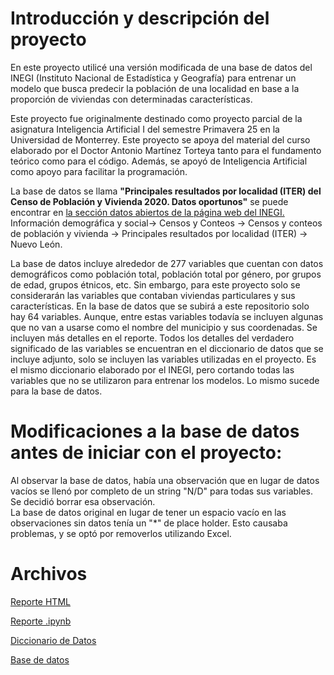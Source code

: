 # Introducción y descripción del proyecto
En este proyecto utilicé una versión modificada de una base de datos del INEGI (Instituto Nacional de Estadística y Geografía) para entrenar un modelo que busca predecir la población de una localidad en base a la proporción de viviendas con determinadas características.

Este proyecto fue originalmente destinado como proyecto parcial de la asignatura Inteligencia Artificial I del semestre Primavera 25 en la Universidad de Monterrey. 
Este proyecto se apoya del material del curso elaborado por el Doctor Antonio Martínez Torteya tanto para el fundamento teórico como para el código. Además, se apoyó de Inteligencia Artificial como apoyo para facilitar la programación. 

La base de datos se llama **"Principales resultados por localidad (ITER) del Censo de Población y Vivienda 2020. Datos oportunos"** se puede encontrar en [la sección datos abiertos de la página web del INEGI.](https://www.inegi.org.mx/datosabiertos/)
Información demográfica y social-> Censos y Conteos -> Censos y conteos de población y vivienda -> Principales resultados por localidad (ITER) -> Nuevo León.

La base de datos incluye alrededor de 277 variables que cuentan con datos demográficos como población total, población total por género, por grupos de edad, grupos étnicos, etc. Sin embargo, para este proyecto solo se considerarán las variables que contaban viviendas particulares y sus características. En la base de datos que se subirá a este repositorio solo hay 64 variables. Aunque, entre estas variables todavía se incluyen algunas que no van a usarse como el nombre del municipio y sus coordenadas. Se incluyen más detalles en el reporte. 
Todos los detalles del verdadero significado de las variables se encuentran en el diccionario de datos que se incluye adjunto, solo se incluyen las variables utilizadas en el proyecto. Es el mismo diccionario elaborado por el INEGI, pero cortando todas las variables que no se utilizaron para entrenar los modelos. Lo mismo sucede para la base de datos. 

# Modificaciones a la base de datos antes de iniciar con el proyecto:
Al observar la base de datos, había una observación que en lugar de datos vacíos se llenó por completo de un string "N/D" para todas sus variables. 
Se decidió borrar esa observación.  
La base de datos original en lugar de tener un espacio vacío en las observaciones sin datos tenía un "*" de place holder. Esto causaba problemas, y se optó por removerlos utilizando Excel. 

# Archivos

[Reporte HTML](https://github.com/Ethan-R-R/Modelo-Poblacion-por-condiciones-de-vivienda/blob/8b06adcf523370ca129f02fade4ed69a6b3318fa/ReportePoblacionCondiciones.html)

[Reporte .ipynb](https://github.com/Ethan-R-R/Modelo-Poblacion-por-condiciones-de-vivienda/blob/8b06adcf523370ca129f02fade4ed69a6b3318fa/ReportePoblacionCondiciones.ipynb)

[Diccionario de Datos](https://github.com/Ethan-R-R/Modelo-Poblacion-por-condiciones-de-vivienda/blob/ba0de9464cb4061c6480f209b9353cb9b3664a4d/diccionario_datos_iter_19CSV20.csv)

[Base de datos](https://github.com/Ethan-R-R/Modelo-Poblacion-por-condiciones-de-vivienda/blob/614fe5e51442e8d259dcfaa41cdc45c79564272c/conjunto_de_datos_iter_19CSV20.csv)
